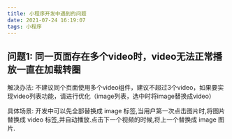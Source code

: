 ```yaml
---
title: 小程序开发中遇到的问题
date: 2021-07-24 16:19:07
tags: 小程序
---
```


## 问题1: 同一页面存在多个video时，video无法正常播放一直在加载转圈

解决办法:
    不建议同个页面使用多个video组件，建议不超过3个video，如果要实现video列表功能，请进行优化（image列表，选中时将image替换成video）

具体场景:
    开发中可以先全部替换成 image 标签,当用户第一次点击图片时,将图片替换成 video 标签,并自动播放.点击下一个视频的时候,将上一个替换成 image 图片.